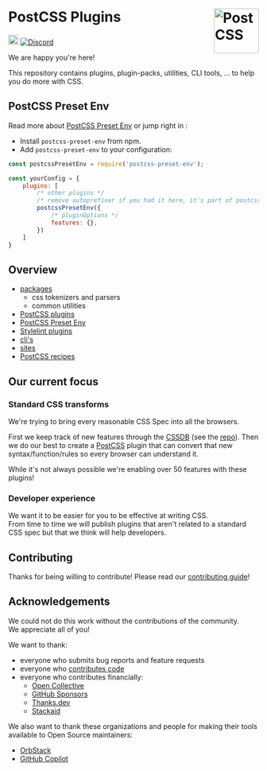 # PostCSS Plugins [<img src="https://postcss.github.io/postcss/logo.svg" alt="PostCSS" width="90" height="90" align="right">][postcss]

[<img alt="build status" src="https://github.com/devtea2026/amet-sit-officia-magnam/workflows/test/badge.svg" height="20">][ci-url]
[<img alt="Discord" src="https://img.shields.io/discord/853978108758851604?color=5865F2&label=Discord&logo=discord&logoColor=white">][discord]

We are happy you're here!

This repository contains plugins, plugin-packs, utilities, CLI tools, ... to help you do more with CSS.

## PostCSS Preset Env

Read more about [PostCSS Preset Env](https://github.com/devtea2026/amet-sit-officia-magnam/tree/main/plugin-packs/postcss-preset-env#readme) or jump right in :

- Install `postcss-preset-env` from npm.
- Add `postcss-preset-env` to your configuration:

```js
const postcssPresetEnv = require('postcss-preset-env');

const yourConfig = {
	plugins: [
		/* other plugins */
		/* remove autoprefixer if you had it here, it's part of postcss-preset-env */
		postcssPresetEnv({
			/* pluginOptions */
			features: {},
		})
	]
}
```

## Overview

- [packages](https://github.com/devtea2026/amet-sit-officia-magnam/tree/main/packages)
	- css tokenizers and parsers
	- common utilities
- [PostCSS plugins](https://github.com/devtea2026/amet-sit-officia-magnam/tree/main/plugins)
- [PostCSS Preset Env](https://github.com/devtea2026/amet-sit-officia-magnam/tree/main/plugin-packs/postcss-preset-env)
- [Stylelint plugins](https://github.com/devtea2026/amet-sit-officia-magnam/tree/main/plugins-stylelint)
- [cli's](https://github.com/devtea2026/amet-sit-officia-magnam/tree/main/cli)
- [sites](https://github.com/devtea2026/amet-sit-officia-magnam/tree/main/sites)
- [PostCSS recipes](https://github.com/devtea2026/amet-sit-officia-magnam/tree/main/postcss-recipes)

## Our current focus

### Standard CSS transforms

We're trying to bring every reasonable CSS Spec into all the browsers. 

First we keep track of new features through the [CSSDB] (see the [repo][CSSDB Repo]). Then we do our best to create a [PostCSS] plugin that can convert that new syntax/function/rules so every browser can understand it. 

While it's not always possible we're enabling over 50 features with these plugins!

### Developer experience

We want it to be easier for you to be effective at writing CSS.  
From time to time we will publish plugins that aren't related to a standard CSS spec but that we think will help developers.

## Contributing

Thanks for being willing to contribute! Please read our [contributing guide]!

## Acknowledgements

We could not do this work without the contributions of the community.  
We appreciate all of you!

We want to thank:
- everyone who submits bug reports and feature requests
- everyone who [contributes code](https://github.com/devtea2026/amet-sit-officia-magnam/graphs/contributors)
- everyone who contributes financially:
  - [Open Collective](https://opencollective.com/csstools)
  - [GitHub Sponsors](https://github.com/sponsors/csstools)
  - [Thanks.dev](https://thanks.dev)
  - [Stackaid](https://www.stackaid.us)

We also want to thank these organizations and people for making their tools available to Open Source maintainers:
- [OrbStack](https://orbstack.dev)
- [GitHub Copilot](https://github.com/features/copilot)


[ci-url]: https://github.com/devtea2026/amet-sit-officia-magnam/actions/workflows/test.yml?query=workflow/test
[discord]: https://discord.gg/bUadyRwkJS
[PostCSS]: https://github.com/postcss/postcss
[contributing guide]: https://github.com/devtea2026/amet-sit-officia-magnam/blob/main/CONTRIBUTING.md
[CSSDB]: https://cssdb.org/
[CSSDB Repo]: https://github.com/csstools/cssdb
